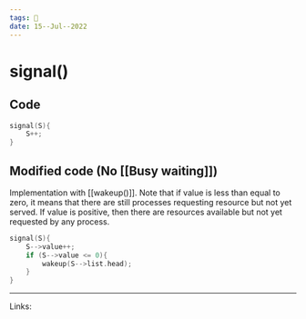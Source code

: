 ```yaml
---
tags: 🌱
date: 15--Jul--2022
---
```


# signal()

## Code

```C
signal(S){
    S++;
}
```

## Modified code (No [[Busy waiting]])

Implementation with [[wakeup()]]. Note that if value is less than equal to zero, it means that there are still processes requesting resource but not yet served. If value is positive, then there are resources available but not yet requested by any process.

```C
signal(S){
    S-->value++;
    if (S-->value <= 0){
        wakeup(S-->list.head);
    }
}
```

---
Links: 